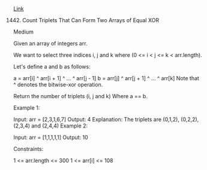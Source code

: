 [Link](https://leetcode.com/problems/count-triplets-that-can-form-two-arrays-of-equal-xor)

1442. Count Triplets That Can Form Two Arrays of Equal XOR

Medium

Given an array of integers arr.

We want to select three indices i, j and k where (0 <= i < j <= k < arr.length).

Let's define a and b as follows:

a = arr[i] ^ arr[i + 1] ^ ... ^ arr[j - 1]
b = arr[j] ^ arr[j + 1] ^ ... ^ arr[k]
Note that ^ denotes the bitwise-xor operation.

Return the number of triplets (i, j and k) Where a == b.

Example 1:

Input: arr = [2,3,1,6,7]
Output: 4
Explanation: The triplets are (0,1,2), (0,2,2), (2,3,4) and (2,4,4)
Example 2:

Input: arr = [1,1,1,1,1]
Output: 10


Constraints:

1 <= arr.length <= 300
1 <= arr[i] <= 108

